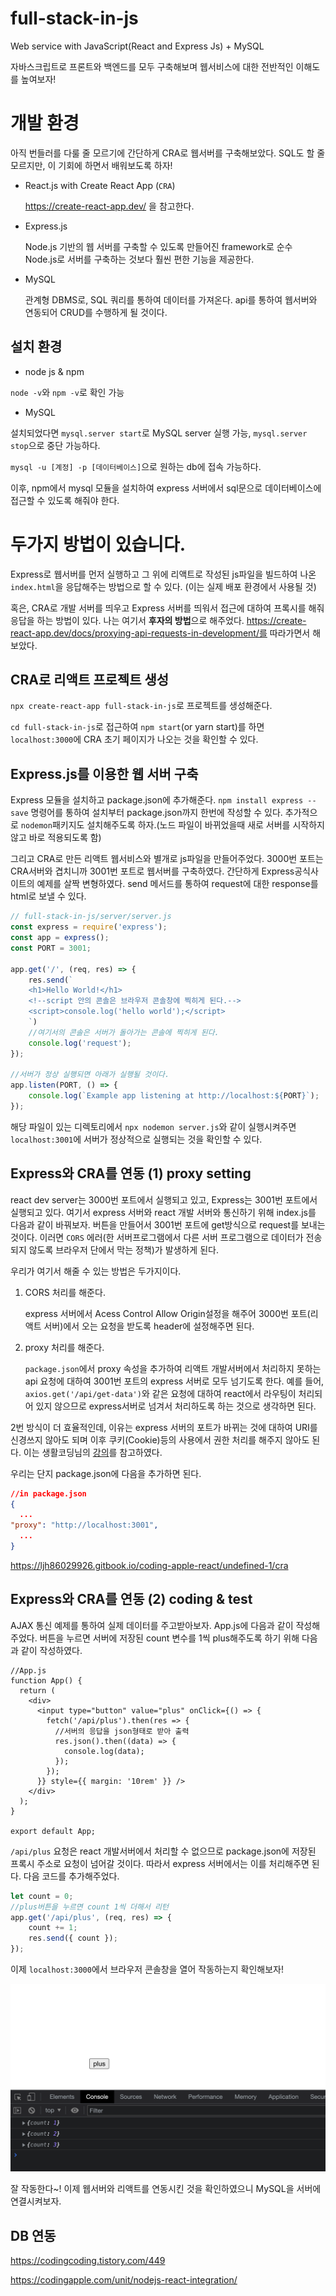 # full-stack-in-js
Web service with JavaScript(React and Express Js) + MySQL

자바스크립트로 프론트와 백엔드를 모두 구축해보며 웹서비스에 대한 전반적인 이해도를 높여보자!

# 개발 환경

아직 번들러를 다룰 줄 모르기에 간단하게 CRA로 웹서버를 구축해보았다. SQL도 할 줄 모르지만, 이 기회에 하면서 배워보도록 하자!

- React.js with Create React App (`CRA`)

  https://create-react-app.dev/ 을 참고한다. 

- Express.js

  Node.js 기반의 웹 서버를 구축할 수 있도록 만들어진 framework로 순수 Node.js로 서버를 구축하는 것보다 훨씬 편한 기능을 제공한다.

- MySQL

  관계형 DBMS로, SQL 쿼리를 통하여 데이터를 가져온다. api를 통하여 웹서버와 연동되어 CRUD를 수행하게 될 것이다.

## 설치 환경

- node js & npm

`node -v`와 `npm -v`로 확인 가능

- MySQL

설치되었다면 `mysql.server start`로 MySQL server 실행 가능, `mysql.server stop`으로 중단 가능하다.

`mysql -u [계정] -p [데이터베이스]`으로 원하는 db에 접속 가능하다.

이후, npm에서 mysql 모듈을 설치하여 express 서버에서 sql문으로 데이터베이스에 접근할 수 있도록 해줘야 한다.

# 두가지 방법이 있습니다.

Express로 웹서버를 먼저 실행하고 그 위에 리액트로 작성된 js파일을 빌드하여 나온 `index.html`을 응답해주는 방법으로 할 수 있다. (이는 실제 배포 환경에서 사용될 것)

혹은, CRA로 개발 서버를 띄우고 Express 서버를 띄워서 접근에 대하여 프록시를 해줘 응답을 하는 방법이 있다. 나는 여기서 **후자의 방법**으로 해주었다. https://create-react-app.dev/docs/proxying-api-requests-in-development/를 따라가면서 해보았다.

## CRA로 리액트 프로젝트 생성

`npx create-react-app full-stack-in-js`로 프로젝트를 생성해준다.

`cd full-stack-in-js`로 접근하여 `npm start`(or yarn start)를 하면 `localhost:3000`에  CRA 초기 페이지가 나오는 것을 확인할 수 있다. 

## Express.js를 이용한 웹 서버 구축

Express 모듈을 설치하고 package.json에 추가해준다. `npm install express --save` 명령어를 통하여 설치부터 package.json까지 한번에 작성할 수 있다. 추가적으로 `nodemon`패키지도 설치해주도록 하자.(노드 파일이 바뀌었을때 새로 서버를 시작하지 않고 바로 적용되도록 함)

그리고 CRA로 만든 리액트 웹서비스와 별개로 js파일을 만들어주었다. 3000번 포트는 CRA서버와 겹치니까 3001번 포트로 웹서버를 구축하였다. 간단하게 Express공식사이트의 예제를 살짝 변형하였다. send 메서드를 통하여 request에 대한 response를 html로 보낼 수 있다.

```js
// full-stack-in-js/server/server.js
const express = require('express');
const app = express();
const PORT = 3001;

app.get('/', (req, res) => {
    res.send(`
    <h1>Hello World!</h1>
    <!--script 안의 콘솔은 브라우저 콘솔창에 찍히게 된다.-->
    <script>console.log('hello world');</script>
    `)
  	//여기서의 콘솔은 서버가 돌아가는 콘솔에 찍히게 된다.
    console.log('request');
});

//서버가 정상 실행되면 아래가 실행될 것이다.
app.listen(PORT, () => {
    console.log(`Example app listening at http://localhost:${PORT}`);
});
```

해당 파일이 있는 디렉토리에서 `npx nodemon server.js`와 같이 실행시켜주면 `localhost:3001`에 서버가 정상적으로 실행되는 것을 확인할 수 있다. 

## Express와 CRA를 연동 (1) proxy setting

react dev server는 3000번 포트에서 실행되고 있고, Express는 3001번 포트에서 실행되고 있다. 여기서 express 서버와 react 개발 서버와 통신하기 위해 index.js를 다음과 같이 바꿔보자. 버튼을 만들어서 3001번 포트에 get방식으로 request를 보내는 것이다. 이러면  `CORS` 에러(한 서버프로그램에서 다른 서버 프로그램으로 데이터가 전송되지 않도록 브라우저 단에서 막는 정책)가 발생하게 된다.

우리가 여기서 해줄 수 있는 방법은 두가지이다.

1. CORS 처리를 해준다.

   express 서버에서 Acess Control Allow Origin설정을 해주어 3000번 포트(리액트 서버)에서 오는 요청을 받도록 header에 설정해주면 된다. 

2. proxy 처리를 해준다.

   `package.json`에서 proxy 속성을 추가하여 리액트 개발서버에서 처리하지 못하는 api 요청에 대하여 3001번 포트의 express 서버로 모두 넘기도록 한다. 예를 들어, `axios.get('/api/get-data')`와 같은 요청에 대하여 react에서 라우팅이 처리되어 있지 않으므로 express서버로 넘겨서 처리하도록 하는 것으로 생각하면 된다.

2번 방식이 더 효율적인데, 이유는 express 서버의 포트가 바뀌는 것에 대하여 URI를 신경쓰지 않아도 되며 이후 쿠키(Cookie)등의 사용에서 권한 처리를 해주지 않아도 된다. 이는 생활코딩님의 [강의](https://www.youtube.com/watch?v=VaAWIAxvj0A)를 참고하였다.

우리는 단지 package.json에 다음을 추가하면 된다.

```json
//in package.json
{
  ...
"proxy": "http://localhost:3001",
  ...
}
```

https://ljh86029926.gitbook.io/coding-apple-react/undefined-1/cra

## Express와 CRA를 연동 (2) coding & test

AJAX 통신 예제를 통하여 실제 데이터를 주고받아보자. App.js에 다음과 같이 작성해주었다. 버튼을 누르면 서버에 저장된 count 변수를 1씩 plus해주도록 하기 위해 다음과 같이 작성하였다.

```react
//App.js
function App() {
  return (
    <div>
      <input type="button" value="plus" onClick={() => {
        fetch('/api/plus').then(res => {
          //서버의 응답을 json형태로 받아 출력
          res.json().then((data) => {
            console.log(data);
          });
        });
      }} style={{ margin: '10rem' }} />
    </div>
  );
}

export default App;

```

`/api/plus` 요청은 react 개발서버에서 처리할 수 없으므로 package.json에 저장된 프록시 주소로 요청이 넘어갈 것이다. 따라서 express 서버에서는 이를 처리해주면 된다. 다음 코드를 추가해주었다.

```js
let count = 0;
//plus버튼을 누르면 count 1씩 더해서 리턴
app.get('/api/plus', (req, res) => {
    count += 1;
    res.send({ count });
});

```

이제 `localhost:3000`에서 브라우저 콘솔창을 열어 작동하는지 확인해보자!

![react-express](react-express.png)

잘 작동한다~! 이제 웹서버와 리액트를 연동시킨 것을 확인하였으니 MySQL을 서버에 연결시켜보자.

## DB 연동



https://codingcoding.tistory.com/449

https://codingapple.com/unit/nodejs-react-integration/

